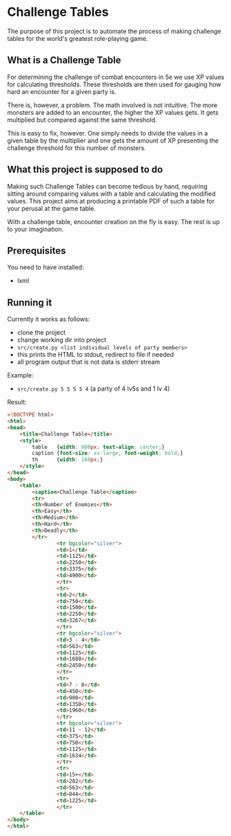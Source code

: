 # Challenge Tables

The purpose of this project is to automate the process of making challenge tables for the world's greatest role-playing game.

## What is a Challenge Table

For determining the challenge of combat encounters in 5e we use XP values for calculating thresholds. These thresholds are then used for gauging how hard an encounter for a given party is.

There is, however, a problem. The math involved is not intuitive. The more monsters are added to an encounter, the higher the XP values gets. It gets multiplied but compared against the same threshold.

This is easy to fix, however. One simply needs to divide the values in a given table by the multiplier and one gets the amount of XP presenting the challenge threshold for this number of monsters.

## What this project is supposed to do

Making such Challenge Tables can become tedious by hand, requiring sitting around comparing values with a table and calculating the modified values. This project aims at producing a printable PDF of such a table for your perusal at the game table.

With a challenge table, encounter creation on the fly is easy. The rest is up to your imagination.

## Prerequisites

You need to have installed:
* lxml

## Running it

Currently it works as follows:

* clone the project
* change working dir into project
* `src/create.py <list individual levels of party members>`
* this prints the HTML to stdout, redirect to file if needed
* all program output that is not data is stderr stream

Example: 

* `src/create.py 5 5 5 5 4` (a party of 4 lv5s and 1 lv 4)

Result:

```html
<!DOCTYPE html>
<html>
<head>
    <title>Challenge Table</title>
    <style>
        table   {width: 800px; text-align: center;}
        caption {font-size: xx-large; font-weight: bold;}
        th      {width: 160px;}
    </style>
</head>
<body>
    <table>
        <caption>Challenge Table</caption>
        <tr>
        <th>Number of Enemies</th>
        <th>Easy</th>
        <th>Medium</th>
        <th>Hard</th>
        <th>Deadly</th>
        </tr>
                <tr bgcolor="silver">
                <td>1</td>
                <td>1125</td>
                <td>2250</td>
                <td>3375</td>
                <td>4900</td>
                </tr>
                <tr>
                <td>2</td>
                <td>750</td>
                <td>1500</td>
                <td>2250</td>
                <td>3267</td>
                </tr>
                <tr bgcolor="silver">
                <td>3 - 4</td>
                <td>563</td>
                <td>1125</td>
                <td>1688</td>
                <td>2450</td>
                </tr>
                <tr>
                <td>7 - 8</td>
                <td>450</td>
                <td>900</td>
                <td>1350</td>
                <td>1960</td>
                </tr>
                <tr bgcolor="silver">
                <td>11 - 12</td>
                <td>375</td>
                <td>750</td>
                <td>1125</td>
                <td>1634</td>
                </tr>
                <tr>
                <td>15+</td>
                <td>282</td>
                <td>563</td>
                <td>844</td>
                <td>1225</td>
                </tr>
    </table>
</body>
</html>
```


